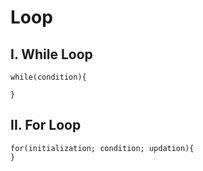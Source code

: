 # Loop

## I. While Loop
```
while(condition){

}
```

## II. For Loop

```
for(initialization; condition; updation){ 
}
```



